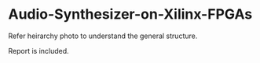 # Audio-Synthesizer-on-Xilinx-FPGAs

Refer heirarchy photo to understand the general structure.

Report is included.
